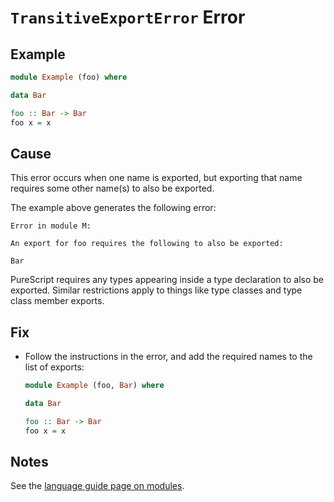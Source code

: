 # `TransitiveExportError` Error

## Example

```purescript
module Example (foo) where

data Bar

foo :: Bar -> Bar
foo x = x
```

## Cause

This error occurs when one name is exported, but exporting that name requires some other name(s) to also be exported.

The example above generates the following error:

```text
Error in module M:

An export for foo requires the following to also be exported:

Bar
```

PureScript requires any types appearing inside a type declaration to also be exported. Similar restrictions apply to things like type classes and type class member exports.

## Fix

- Follow the instructions in the error, and add the required names to the list of exports:

    ```purescript
    module Example (foo, Bar) where

    data Bar

    foo :: Bar -> Bar
    foo x = x
    ```

## Notes

See the [language guide page on modules](Language-Guide:-Modules#importing-modules.md).
